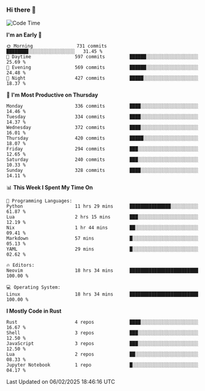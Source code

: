 ### Hi there 👋
<!--START_SECTION:waka-->
![Code Time](http://img.shields.io/badge/Code%20Time-487%20hrs%2026%20mins-blue)

**I'm an Early 🐤** 

```text
🌞 Morning                731 commits         ████████░░░░░░░░░░░░░░░░░   31.45 % 
🌆 Daytime                597 commits         ██████░░░░░░░░░░░░░░░░░░░   25.69 % 
🌃 Evening                569 commits         ██████░░░░░░░░░░░░░░░░░░░   24.48 % 
🌙 Night                  427 commits         █████░░░░░░░░░░░░░░░░░░░░   18.37 % 
```
📅 **I'm Most Productive on Thursday** 

```text
Monday                   336 commits         ████░░░░░░░░░░░░░░░░░░░░░   14.46 % 
Tuesday                  334 commits         ████░░░░░░░░░░░░░░░░░░░░░   14.37 % 
Wednesday                372 commits         ████░░░░░░░░░░░░░░░░░░░░░   16.01 % 
Thursday                 420 commits         █████░░░░░░░░░░░░░░░░░░░░   18.07 % 
Friday                   294 commits         ███░░░░░░░░░░░░░░░░░░░░░░   12.65 % 
Saturday                 240 commits         ███░░░░░░░░░░░░░░░░░░░░░░   10.33 % 
Sunday                   328 commits         ████░░░░░░░░░░░░░░░░░░░░░   14.11 % 
```


📊 **This Week I Spent My Time On** 

```text
💬 Programming Languages: 
Python                   11 hrs 29 mins      ███████████████░░░░░░░░░░   61.87 % 
Lua                      2 hrs 15 mins       ███░░░░░░░░░░░░░░░░░░░░░░   12.19 % 
Nix                      1 hr 44 mins        ██░░░░░░░░░░░░░░░░░░░░░░░   09.41 % 
Markdown                 57 mins             █░░░░░░░░░░░░░░░░░░░░░░░░   05.13 % 
YAML                     29 mins             █░░░░░░░░░░░░░░░░░░░░░░░░   02.62 % 

🔥 Editors: 
Neovim                   18 hrs 34 mins      █████████████████████████   100.00 % 

💻 Operating System: 
Linux                    18 hrs 34 mins      █████████████████████████   100.00 % 
```

**I Mostly Code in Rust** 

```text
Rust                     4 repos             ████░░░░░░░░░░░░░░░░░░░░░   16.67 % 
Shell                    3 repos             ███░░░░░░░░░░░░░░░░░░░░░░   12.50 % 
JavaScript               3 repos             ███░░░░░░░░░░░░░░░░░░░░░░   12.50 % 
Lua                      2 repos             ██░░░░░░░░░░░░░░░░░░░░░░░   08.33 % 
Jupyter Notebook         1 repo              █░░░░░░░░░░░░░░░░░░░░░░░░   04.17 % 
```




 Last Updated on 06/02/2025 18:46:16 UTC
<!--END_SECTION:waka-->

<!--
**YoganshSharma/YoganshSharma** is a ✨ _special_ ✨ repository because its `README.md` (this file) appears on your GitHub profile.

Here are some ideas to get you started:

- 🔭 I’m currently working on ...
- 🌱 I’m currently learning ...
- 👯 I’m looking to collaborate on ...
- 🤔 I’m looking for help with ...
- 💬 Ask me about ...
- 📫 How to reach me: ...
- 😄 Pronouns: ...
- ⚡ Fun fact: ...
-->

